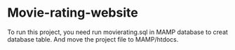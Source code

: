 # Movie-rating-website
To run this project, you need run movierating.sql in MAMP database to creat database table.
And move the project file to MAMP/htdocs.
